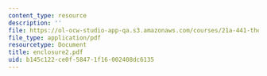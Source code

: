 ```yaml
---
content_type: resource
description: ''
file: https://ol-ocw-studio-app-qa.s3.amazonaws.com/courses/21a-441-the-conquest-of-america-spring-2004/b145c122ce0f58471f16002408dc6135_enclosure2.pdf
file_type: application/pdf
resourcetype: Document
title: enclosure2.pdf
uid: b145c122-ce0f-5847-1f16-002408dc6135
---
```

